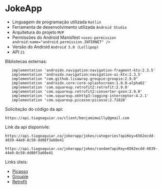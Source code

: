 # JokeApp
 
* Linguagem de programação utilizada ```Kotlin```
* Ferramenta de desenvolvimento utilizada ```Android Studio```
* Arquitetura do projeto ```MVP```
* Permissões do Android Manisfest ```<uses-permission android:name="android.permission.INTERNET" />```
* Versão do Android ```Android 5.0 (Lollipop)```
* API ```21```

 Bibliotecas externas:
 ```
    implementation 'androidx.navigation:navigation-fragment-ktx:2.3.5'
    implementation 'androidx.navigation:navigation-ui-ktx:2.3.5'
    implementation "com.github.lisawray.groupie:groupie:2.9.0"
    implementation 'androidx.core:core-splashscreen:1.0.0-alpha02'
    implementation 'com.squareup.retrofit2:retrofit:2.9.0'
    implementation 'com.squareup.retrofit2:converter-gson:2.9.0'
    implementation 'com.squareup.okhttp3:logging-interceptor:4.2.1'
    implementation 'com.squareup.picasso:picasso:2.71828'
 ```
 Solicitação do código da api:
 ```
 https://api.tiagoaguiar.co/client/benjamimwilly@gmail.com
 ```
 Link da api disponivle:
  ```
  https://api.tiagoaguiar.co/jokerapp/jokes/categories?apiKey=6562ecdd-4039-44e0-8c50-dd08f3a60e41
  ```
  ```
  https://api.tiagoaguiar.co/jokerapp/jokes/random?apiKey=6562ecdd-4039-44e0-8c50-dd08f3a60e41
  ```
 Links úteis:
 * [Picasso](https://github.com/square/picasso)
 * [Groupie](https://github.com/lisawray/groupie)
 * [Retrofit](https://github.com/square/retrofit)
